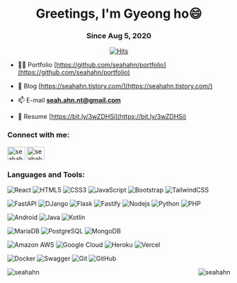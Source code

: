 <h1 align="center">Greetings, I'm Gyeong ho😄</h1>
<h3 align="center">Since Aug 5, 2020</h3>

<div align="center">
  
[![Hits](https://hits.seeyoufarm.com/api/count/incr/badge.svg?url=https%3A%2F%2Fgithub.com%2Fseahahn%2Fhit-counter&count_bg=%2379C83D&title_bg=%23555555&icon=&icon_color=%23E7E7E7&title=hits&edge_flat=false)](https://hits.seeyoufarm.com)
</div>

- 👨‍💻 Portfolio [https://github.com/seahahn/portfolio](https://github.com/seahahn/portfolio)

- 📝 Blog [https://seahahn.tistory.com/](https://seahahn.tistory.com/)

- 📫 E-mail **seah.ahn.nt@gmail.com**

- 📄 Resume [https://bit.ly/3wZDHSi](https://bit.ly/3wZDHSi)

<h3 align="left">Connect with me:</h3>
<p align="left">
<a href="https://linkedin.com/in/seahahn" target="blank"><img align="center" src="https://raw.githubusercontent.com/rahuldkjain/github-profile-readme-generator/master/src/images/icons/Social/linked-in-alt.svg" alt="seahahn" height="30" width="40" /></a>
<a href="https://fb.com/seahahn" target="blank"><img align="center" src="https://raw.githubusercontent.com/rahuldkjain/github-profile-readme-generator/master/src/images/icons/Social/facebook.svg" alt="seahahn" height="30" width="40" /></a>
</p>

<h3 align="left">Languages and Tools:</h3>

![React](https://img.shields.io/badge/-React-black?style=flat-square&logo=react)
![HTML5](https://img.shields.io/badge/-HTML5-black?style=flat-square&logo=html5)
![CSS3](https://img.shields.io/badge/-CSS3-black?style=flat-square&logo=css3&logoColor=1572B6)
![JavaScript](https://img.shields.io/badge/-JavaScript-black?style=flat-square&logo=javascript)
![Bootstrap](https://img.shields.io/badge/-Bootstrap-black?style=flat-square&logo=bootstrap)
![TailwindCSS](https://img.shields.io/badge/-TailwindCSS-black?style=flat-square&logo=tailwindCSS)

![FastAPI](https://img.shields.io/badge/-FastAPI-black?style=flat-square&logo=FastAPI)
![DJango](https://img.shields.io/badge/-DJango-black?style=flat-square&logo=DJango&logoColor=092E20)
![Flask](https://img.shields.io/badge/-Flask-black?style=flat-square&logo=Flask)
![Fastify](https://img.shields.io/badge/-Fastify-black?style=flat-square&logo=Fastify)
![Nodejs](https://img.shields.io/badge/-Nodejs-black?style=flat-square&logo=Node.js)
![Python](https://img.shields.io/badge/-Python-black?style=flat-square&logo=Python)
![PHP](https://img.shields.io/badge/-PHP-black?style=flat-square&logo=PHP)

![Android](https://img.shields.io/badge/-Android-black?style=flat-square&logo=android)
![Java](https://img.shields.io/badge/-java-black?style=flat-square&logo=java&logoColor=007396)
![Kotlin](https://img.shields.io/badge/-kotlin-black?style=flat-square&logo=kotlin&logoColor=E34A86)

![MariaDB](https://img.shields.io/badge/-MariaDB-black?style=flat-square&logo=mariadb)
![PostgreSQL](https://img.shields.io/badge/-PostgreSQL-black?style=flat-square&logo=postgresql)
![MongoDB](https://img.shields.io/badge/-MongoDB-black?style=flat-square&logo=mongodb)

![Amazon AWS](https://img.shields.io/badge/Amazon%20AWS-black?style=flat-square&logo=amazon-aws)
![Google Cloud](https://img.shields.io/badge/Google%20Cloud-black?style=flat-square&logo=google-cloud)
![Heroku](https://img.shields.io/badge/-Heroku-black?style=flat-square&logo=heroku&logoColor=430098)
![Vercel](https://img.shields.io/badge/-Vercel-black?style=flat-square&logo=vercel&logoColor=#000000)

![Docker](https://img.shields.io/badge/-Docker-black?style=flat-square&logo=docker)
![Swagger](https://img.shields.io/badge/-Swagger-black?style=flat-square&logo=swagger)
![Git](https://img.shields.io/badge/-Git-black?style=flat-square&logo=git)
![GitHub](https://img.shields.io/badge/-GitHub-black?style=flat-square&logo=github)

<img align="left" src="https://github-readme-stats.vercel.app/api?username=seahahn&show_icons=true&locale=en" alt="seahahn" />
<img align="right" src="https://github-readme-stats.vercel.app/api/top-langs?username=seahahn&show_icons=true&locale=en&layout=compact" alt="seahahn" />

